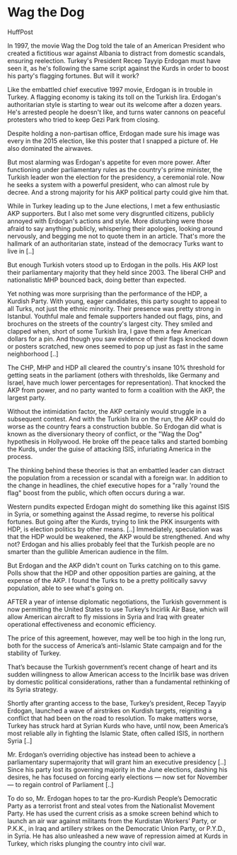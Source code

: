 # Wag the Dog

HuffPost

In 1997, the movie Wag the Dog told the tale of an American President who created a fictitious war against Albania to distract from domestic scandals, ensuring reelection. Turkey's President Recep Tayyip Erdogan must have seen it, as he's following the same script against the Kurds in order to boost his party's flagging fortunes. But will it work?

Like the embattled chief executive 1997 movie, Erdogan is in trouble in Turkey. A flagging economy is taking its toll on the Turkish lira. Erdogan's authoritarian style is starting to wear out its welcome after a dozen years. He's arrested people he doesn't like, and turns water cannons on peaceful protesters who tried to keep Gezi Park from closing.

Despite holding a non-partisan office, Erdogan made sure his image was every in the 2015 election, like this poster that I snapped a picture of. He also dominated the airwaves.

But most alarming was Erdogan's appetite for even more power. After functioning under parliamentary rules as the country's prime minister, the Turkish leader won the election for the presidency, a ceremonial role. Now he seeks a system with a powerful president, who can almost rule by decree. And a strong majority for his AKP political party could give him that.

While in Turkey leading up to the June elections, I met a few enthusiastic AKP supporters. But I also met some very disgruntled citizens, publicly annoyed with Erdogan's actions and style. More disturbing were those afraid to say anything publicly, whispering their apologies, looking around nervously, and begging me not to quote them in an article. That's more the hallmark of an authoritarian state, instead of the democracy Turks want to live in [..]

But enough Turkish voters stood up to Erdogan in the polls. His AKP lost their parliamentary majority that they held since 2003. The liberal CHP and nationalistic MHP bounced back, doing better than expected.

Yet nothing was more surprising than the performance of the HDP, a Kurdish Party. With young, eager candidates, this party sought to appeal to all Turks, not just the ethnic minority. Their presence was pretty strong in Istanbul. Youthful male and female supporters handed out flags, pins, and brochures on the streets of the country's largest city. They smiled and clapped when, short of some Turkish lira, I gave them a few American dollars for a pin. And though you saw evidence of their flags knocked down or posters scratched, new ones seemed to pop up just as fast in the same neighborhood [..]

The CHP, MHP and HDP all cleared the country's insane 10% threshold for getting seats in the parliament (others with thresholds, like Germany and Israel, have much lower percentages for representation). That knocked the AKP from power, and no party wanted to form a coalition with the AKP, the largest party.

Without the intimidation factor, the AKP certainly would struggle in a subsequent contest. And with the Turkish lira on the run, the AKP could do worse as the country fears a construction bubble. So Erdogan did what is known as the diversionary theory of conflict, or the "Wag the Dog" hypothesis in Hollywood. He broke off the peace talks and started bombing the Kurds, under the guise of attacking ISIS, infuriating America in the process.

The thinking behind these theories is that an embattled leader can distract the population from a recession or scandal with a foreign war. In addition to the change in headlines, the chief executive hopes for a "rally 'round the flag" boost from the public, which often occurs during a war.

Western pundits expected Erdogan might do something like this against ISIS in Syria, or something against the Assad regime, to reverse his political fortunes. But going after the Kurds, trying to link the PKK insurgents with HDP, is election politics by other means. [..] Immediately, speculation was that the HDP would be weakened, the AKP would be strengthened. And why not? Erdogan and his allies probably feel that the Turkish people are no smarter than the gullible American audience in the film.

But Erdogan and the AKP didn't count on Turks catching on to this game. Polls show that the HDP and other opposition parties are gaining, at the expense of the AKP. I found the Turks to be a pretty politically savvy population, able to see what's going on.

AFTER a year of intense diplomatic negotiations, the Turkish government is now permitting the United States to use Turkey’s Incirlik Air Base, which will allow American aircraft to fly missions in Syria and Iraq with greater operational effectiveness and economic efficiency.

The price of this agreement, however, may well be too high in the long run, both for the success of America’s anti-Islamic State campaign and for the stability of Turkey.

That’s because the Turkish government’s recent change of heart and its sudden willingness to allow American access to the Incirlik base was driven by domestic political considerations, rather than a fundamental rethinking of its Syria strategy.

Shortly after granting access to the base, Turkey’s president, Recep Tayyip Erdogan, launched a wave of airstrikes on Kurdish targets, reigniting a conflict that had been on the road to resolution. To make matters worse, Turkey has struck hard at Syrian Kurds who have, until now, been America’s most reliable ally in fighting the Islamic State, often called ISIS, in northern Syria [..]

Mr. Erdogan’s overriding objective has instead been to achieve a parliamentary supermajority that will grant him an executive presidency [..] Since his party lost its governing majority in the June elections, dashing his desires, he has focused on forcing early elections — now set for November — to regain control of Parliament [..]

To do so, Mr. Erdogan hopes to tar the pro-Kurdish People’s Democratic Party as a terrorist front and steal votes from the Nationalist Movement Party. He has used the current crisis as a smoke screen behind which to launch an air war against militants from the Kurdistan Workers’ Party, or P.K.K., in Iraq and artillery strikes on the Democratic Union Party, or P.Y.D., in Syria. He has also unleashed a new wave of repression aimed at Kurds in Turkey, which risks plunging the country into civil war.











